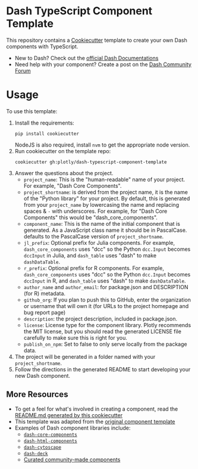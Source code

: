 # Dash TypeScript Component Template

This repository contains a [Cookiecutter](https://github.com/audreyr/cookiecutter) template to create your own Dash components with TypeScript.

- New to Dash? Check out the [official Dash Documentations](https://dash.plotly.com)
- Need help with your component? Create a post on the [Dash Community Forum](https://community.plotly.com/c/dash)

# Usage

To use this template:

1. Install the requirements:
   ```shell
   pip install cookiecutter
   ```
   NodeJS is also required, install `nvm` to get the appropriate node version.
3. Run cookiecutter on the template repo:
   ```shell
   cookiecutter gh:plotly/dash-typescript-component-template
    ```
3. Answer the questions about the project.
    - `project_name`: This is the "human-readable" name of your project. For example, "Dash Core Components".
    - `project_shortname`: is derived from the project name, it is the name of the "Python library" for your project. By default, this is generated from your `project_name` by lowercasing the name and replacing spaces & `-` with underscores. For example, for "Dash Core Components" this would be "dash_core_components".
    - `component_name`: This is the name of the initial component that is generated. As a JavaScript class name it should be in PascalCase. defaults to the PascalCase version of `project_shortname`.
    - `jl_prefix`: Optional prefix for Julia components. For example, `dash_core_components` uses "dcc" so the Python `dcc.Input` becomes `dccInput` in Julia, and `dash_table` uses "dash" to make `dashDataTable`.
    - `r_prefix`: Optional prefix for R components. For example, `dash_core_components` uses "dcc" so the Python `dcc.Input` becomes `dccInput` in R, and `dash_table` uses "dash" to make `dashDataTable`.
    - `author_name` and `author_email`: for package.json and DESCRIPTION (for R) metadata.
    - `github_org`: If you plan to push this to GitHub, enter the organization or username that will own it (for URLs to the project homepage and bug report page)
    - `description`: the project description, included in package.json.
    - `license`: License type for the component library. Plotly recommends the MIT license, but you should read the generated LICENSE file carefully to make sure this is right for you.
    - `publish_on_npm`: Set to false to only serve locally from the package data.
4. The project will be generated in a folder named with your `project_shortname`.
5. Follow the directions in the generated README to start developing your new Dash component.

## More Resources

- To get a feel for what's involved in creating a component, read the [README.md generated by this cookiecutter](%7B%7Bcookiecutter.project_shortname%7D%7D/README.md)
- This template was adapted from the [original component template](https://github.com/plotly/dash-component-boilerplate)
- Examples of Dash component libraries include:
    - [`dash-core-components`](https://github.com/plotly/dash-core-components)
    - [`dash-html-components`](https://github.com/plotly/dash-html-components)
    - [`dash-cytoscape`](https://github.com/plotly/dash-cytoscape)
    - [`dash-deck`](https://github.com/plotly/dash-deck)
    - [Curated community-made components](https://plotly.com/dash-community-components/)
